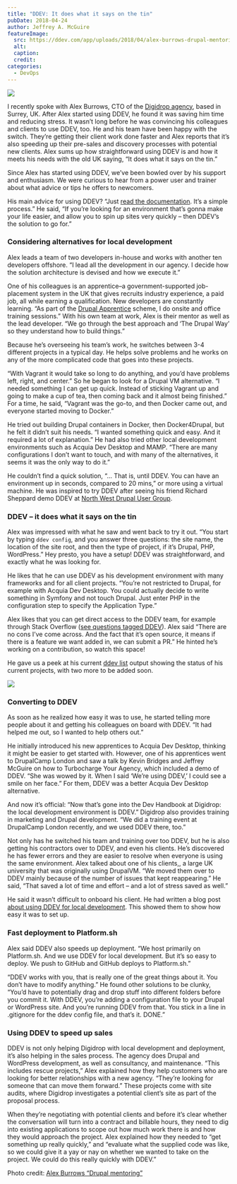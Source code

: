```yaml
---
title: "DDEV: It does what it says on the tin"
pubDate: 2018-04-24
author: Jeffrey A. McGuire
featureImage:
  src: https://ddev.com/app/uploads/2018/04/alex-burrows-drupal-mentoring.jpg
  alt:
  caption:
  credit:
categories:
  - DevOps
---
```


![](https://ddev.com/app/uploads/2018/04/alex-burrows-300x300.jpg)

I recently spoke with Alex Burrows, CTO of the [Digidrop agency](https://digidrop.io/), based in Surrey, UK. After Alex started using DDEV, he found it was saving him time and reducing stress. It wasn’t long before he was convincing his colleagues and clients to use DDEV, too. He and his team have been happy with the switch. They’re getting their client work done faster and Alex reports that it’s also speeding up their pre-sales and discovery processes with potential new clients. Alex sums up how straightforward using DDEV is and how it meets his needs with the old UK saying, “It does what it says on the tin.”

Since Alex has started using DDEV, we’ve been bowled over by his support and enthusiasm. We were curious to hear from a power user and trainer about what advice or tips he offers to newcomers.

His main advice for using DDEV? “Just [read the documentation](https://ddev.readthedocs.io/en/latest/). It’s a simple process.” He said, “If you’re looking for an environment that’s gonna make your life easier, and allow you to spin up sites very quickly – then DDEV’s the solution to go for.”

### Considering alternatives for local development

Alex leads a team of two developers in-house and works with another ten developers offshore. “I lead all the development in our agency. I decide how the solution architecture is devised and how we execute it.”

One of his colleagues is an apprentice–a government-supported job-placement system in the UK that gives recruits industry experience, a paid job, all while earning a qualification. New developers are constantly learning. “As part of the [Drupal Apprentice](http://www.drupalapprentice.uk/) scheme, I do onsite and office training sessions.” With his own team at work, Alex is their mentor as well as the lead developer. “We go through the best approach and ‘The Drupal Way’ so they understand how to build things.”

Because he’s overseeing his team’s work, he switches between 3-4 different projects in a typical day. He helps solve problems and he works on any of the more complicated code that goes into these projects.

“With Vagrant it would take so long to do anything, and you’d have problems left, right, and center.” So he began to look for a Drupal VM alternative. “I needed something I can get up quick. Instead of sticking Vagrant up and going to make a cup of tea, then coming back and it almost being finished.” For a time, he said, “Vagrant was the go-to, and then Docker came out, and everyone started moving to Docker.”

He tried out building Drupal containers in Docker, then Docker4Drupal, but he felt it didn’t suit his needs. “I wanted something quick and easy. And it required a lot of explanation.” He had also tried other local development environments such as Acquia Dev Desktop and MAMP. “There are many configurations I don’t want to touch, and with many of the alternatives, it seems it was the only way to do it.”

He couldn’t find a quick solution, “… That is, until DDEV. You can have an environment up in seconds, compared to 20 mins,” or more using a virtual machine. He was inspired to try DDEV after seeing his friend Richard Sheppard demo DDEV at [North West Drupal User Group](https://nwdrupal.org.uk/).

### DDEV – it does what it says on the tin

Alex was impressed with what he saw and went back to try it out. “You start by typing `ddev config`, and you answer three questions: the site name, the location of the site root, and then the type of project, if it’s Drupal, PHP, WordPress.” Hey presto, you have a setup! DDEV was straightforward, and exactly what he was looking for.

He likes that he can use DDEV as his development environment with many frameworks and for all client projects. “You’re not restricted to Drupal, for example with Acquia Dev Desktop. You could actually decide to write something in Symfony and not touch Drupal. Just enter PHP in the configuration step to specify the Application Type.”

Alex likes that you can get direct access to the DDEV team, for example through Stack Overflow ([see questions tagged DDEV](https://stackoverflow.com/questions/tagged/ddev)). Alex said “There are no cons I’ve come across. And the fact that it’s open source, it means if there is a feature we want added in, we can submit a PR.” He hinted he’s working on a contribution, so watch this space!

He gave us a peek at his current [ddev list](https://ddev.readthedocs.io/en/latest/users/cli-usage/#listing-project-information) output showing the status of his current projects, with two more to be added soon.

![](https://ddev.com/app/uploads/2018/04/alex-current-ddev-list-1024x521.png)

### Converting to DDEV

As soon as he realized how easy it was to use, he started telling more people about it and getting his colleagues on board with DDEV. “It had helped me out, so I wanted to help others out.”

He initially introduced his new apprentices to Acquia Dev Desktop, thinking it might be easier to get started with. However, one of his apprentices went to DrupalCamp London and saw a talk by Kevin Bridges and Jeffrey McGuire on how to Turbocharge Your Agency, which included a demo of DDEV. “She was wowed by it. When I said ‘We’re using DDEV,’ I could see a smile on her face.” For them, DDEV was a better Acquia Dev Desktop alternative.

And now it’s official: “Now that’s gone into the Dev Handbook at Digidrop: the local development environment is DDEV.” Digidrop also provides training in marketing and Drupal development. “We did a training event at DrupalCamp London recently, and we used DDEV there, too.”

Not only has he switched his team and training over too DDEV, but he is also getting his contractors over to DDEV, and even his clients. He’s discovered he has fewer errors and they are easier to resolve when everyone is using the same environment. Alex talked about one of his clients,, a large UK university that was originally using DrupalVM. “We moved them over to DDEV mainly because of the number of issues that kept reappearing.” He said, “That saved a lot of time and effort – and a lot of stress saved as well.”

He said it wasn’t difficult to onboard his client. He had written a blog post [about using DDEV for local development](https://medium.com/@aburrows/ddev-docker-aa5fbbba91a7). This showed them to show how easy it was to set up.

### Fast deployment to Platform.sh

Alex said DDEV also speeds up deployment. “We host primarily on Platform.sh. And we use DDEV for local development. But it’s so easy to deploy. We push to GitHub and GitHub deploys to Platform.sh.”

“DDEV works with you, that is really one of the great things about it. You don’t have to modify anything.” He found other solutions to be clunky, “You’d have to potentially drag and drop stuff into different folders before you commit it. With DDEV, you’re adding a configuration file to your Drupal or WordPress site. And you’re running DDEV from that. You stick in a line in .gitignore for the ddev config file, and that’s it. DONE.”

### Using DDEV to speed up sales

DDEV is not only helping Digidrop with local development and deployment, it’s also helping in the sales process. The agency does Drupal and WordPress development, as well as consultancy, and maintenance. “This includes rescue projects,” Alex explained how they help customers who are looking for better relationships with a new agency. “They’re looking for someone that can move them forward.” These projects come with site audits, where Digidrop investigates a potential client’s site as part of the proposal process.

When they’re negotiating with potential clients and before it’s clear whether the conversation will turn into a contract and billable hours, they need to dig into existing applications to scope out how much work there is and how they would approach the project. Alex explained how they needed to “get something up really quickly,” and “evaluate what the supplied code was like, so we could give it a yay or nay on whether we wanted to take on the project. We could do this really quickly with DDEV.”

Photo credit: [Alex Burrows “Drupal mentoring”](https://twitter.com/aburrows/status/913688621248630785)
